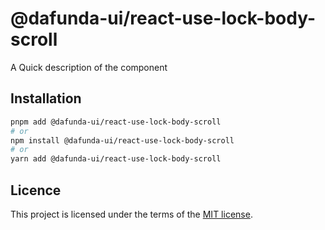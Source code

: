 # @dafunda-ui/react-use-lock-body-scroll

A Quick description of the component

## Installation

```sh
pnpm add @dafunda-ui/react-use-lock-body-scroll
# or
npm install @dafunda-ui/react-use-lock-body-scroll
# or
yarn add @dafunda-ui/react-use-lock-body-scroll
```

## Licence

This project is licensed under the terms of the
[MIT license](https://github.com/dafundacom/dafunda-ui/blob/master/LICENSE).
